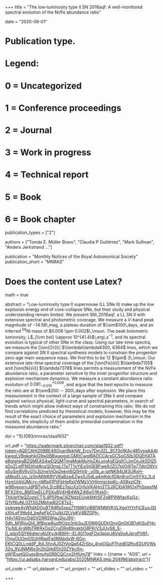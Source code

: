 +++
title = "The low-luminosity type II SN 2016aqf: A well-monitored spectral evolution of the Ni/Fe abundance ratio"

date = "2020-06-01"

# Publication type.
# Legend:
# 0 = Uncategorized
# 1 = Conference proceedings
# 2 = Journal
# 3 = Work in progress
# 4 = Technical report
# 5 = Book
# 6 = Book chapter
publication_types = ["2"]

authors = ["Tomás E. Müller Bravo", "Claudia P Gutiérrez", "Mark Sullivan", "Anders Jerkstrand ..."]

publication = "Monthly Notices of the Royal Astronomical Society"
publication_short = "MNRAS"

# Does the content use Latex?
math = true

abstract = "Low-luminosity type II supernovae (LL SNe II) make up the low explosion energy end of core-collapse SNe, but their study and physical understanding remain limited. We present SN\\,2016aqf, a LL SN II with extensive spectral and photometric coverage. We measure a $V$-band peak magnitude of $-14.58$\\,mag, a plateau duration of $\\sim$100\\,days, and an inferred $^{56}$Ni mass of $0.008 \\pm 0.002$\\,\\msun. The peak bolometric luminosity, L$_{\\rm bol} \\approx 10^{41.4}$\\,erg\\,s$^{-1}$, and its spectral evolution is typical of other SNe in the class. Using our late-time spectra, we measure the [\\ion{O}{i}] $\\lambda\\lambda6300, 6364$ lines, which we compare against SN II spectral synthesis models to constrain the progenitor zero-age main-sequence mass. We find this to be 12 $\\pm$ 3\\,\\msun. Our extensive late-time spectral coverage of the [\\ion{Fe}{ii}] $\\lambda7155$ and [\\ion{Ni}{ii}] $\\lambda7378$ lines permits a measurement of the Ni/Fe abundance ratio, a parameter sensitive to the inner progenitor structure and explosion mechanism dynamics. We measure a constant abundance ratio evolution of $0.081^{+0.009}_{-0.010}$, and argue that the best epochs to measure the ratio are at $\\sim$200 -- 300\\,days after explosion. We place this measurement in the context of a large sample of SNe II and compare against various physical, light-curve and spectral parameters, in search of trends which might allow indirect ways of constraining this ratio. We do not find correlations predicted by theoretical models; however, this may be the result of the exact choice of parameters and explosion mechanism in the models, the simplicity of them and/or primordial contamination in the measured abundance ratio."

doi = "10.1093/mnras/staa1932"

url_pdf = "https://watermark.silverchair.com/staa1932.pdf?token=AQECAHi208BE49Ooan9kkhW_Ercy7Dm3ZL_9Cf3qfKAc485ysgAAAtkwggLVBgkqhkiG9w0BBwagggLGMIICwgIBADCCArsGCSqGSIb3DQEHATAeBglghkgBZQMEAS4wEQQMTmgMgkMuHsZALujnAgEQgIICjJmOoJik5DQ5sDoZLgfFNSXhdAnzQl3msLf7a7T1xYiEs0ij0EBFwe9JZG7sljOj9Tp77dtrO9Vyg5uSmBV6vG1x3UnwViOq2eknt6Q5HV4-_y0lb_a-latNK84U83URxH-uMboELUo_lz0njMWKRYVRaBzwEZws5J5dLa4mKdcfDAn9rsjCm5YXz_1LdHzmUrbVJMcry-nMfpII1PIiFbHeRsVWMzVVHlimIgcbpKc-4X8xzjCN-w9ByexxrnJdPBTvjlyLSrz8IEz7qjuXzOrfuVKAHo3TSJ9CXtA1WOxPhSpesfMBFX2Xm_BM5lwELLPSXuBV4HB4WkZ4l6pO1Kxk0-ThlUpYIbQZozeCT1L4P5PbaC6ZNdzEUvA6tKtSFZeBP9WfacKpGz-Q1Vf6uNL0Zf3G2MbhaiB2C8Ts2-vslevee4vWfdADOu8T94Rs5xpz7YtN9I1vjB8fWNMVKVLXgqYtYrFjCEuxJStsXhLeF9tbdd_beAeFbCOuIbU2LVpKV4BZGPh-H4v140mcOdGVD9RSWwJ2ioJ9V-0dh_M1RijuQI4_9fBtxw8usftlOzp3nb3uJE0W6QUDH3nyQnGtOB1yKiSuFHoYlu1dL4rgMbTRKRxOq2CruDRx89nskbG8FKrV3JUyS8_S-0_gdzj5QY66dtervAUXyJkjB6lH--EL40I7qgFOq3piqrJAVg0oAJprxPVAf-I7muOUOm0SUHIRadFa0MAbdxW-6Gv-EKtCQ0LLnddP_lblLXhnAJ0ZtVoQq54Zr5by_4nqOQuP7hzdEQfhvEDUfVWs32g_9VJNMWs3n2hQijk65h20ZYbcXn-gW1EsetQGuex8mufgSR9CQCcn2HfUm78"
links = [{name = "ADS", url = "https://ui.adsabs.harvard.edu/abs/2020MNRAS.tmp.2049M/abstract"}]

url_code = ""
url_dataset = ""
url_project = ""
url_slides = ""
url_video = ""

+++


